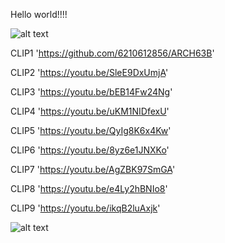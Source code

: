 Hello world!!!!

![alt text](https://cdn-blog.adafruit.com/uploads/2020/05/untitled-81.jpg)

CLIP1 'https://github.com/6210612856/ARCH63B'

CLIP2 'https://youtu.be/SleE9DxUmjA'

CLIP3 'https://youtu.be/bEB14Fw24Ng'

CLIP4 'https://youtu.be/uKM1NIDfexU'

CLIP5 'https://youtu.be/QyIg8K6x4Kw'

CLIP6 'https://youtu.be/8yz6e1JNXKo'

CLIP7 'https://youtu.be/AgZBK97SmGA'

CLIP8 'https://youtu.be/e4Ly2hBNIo8'

CLIP9 'https://youtu.be/ikqB2luAxjk'

![alt text](https://miro.medium.com/max/1592/1*WY7ELhXIVxbGlUwmhA1PSw.jpeg)

